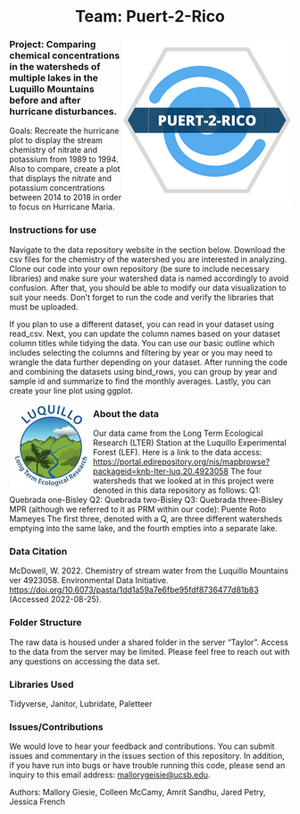 
<h1 align="center"> Team: Puert-2-Rico </h1>



<img align="right" src="puert-2-rico_sticker.png" width="300">

### Project: Comparing chemical concentrations in the watersheds of multiple lakes in the Luquillo Mountains before and after hurricane disturbances.
Goals: Recreate the hurricane plot to display the stream chemistry of nitrate and potassium from 1989 to 1994. Also to compare, create a plot that displays the nitrate and potassium concentrations between 2014 to 2018 in order to focus on Hurricane Maria. 

### Instructions for use
Navigate to the data repository website in the section below. Download the csv files for the chemistry of the watershed you are interested in analyzing. Clone our code into your own repository (be sure to include necessary libraries) and make sure your watershed data is named accordingly to avoid confusion. After that, you should be able to modify our data visualization to suit your needs. Don’t forget to run the code and verify the libraries that must be uploaded. 

If you plan to use a different dataset, you can read in your dataset using read_csv. Next, you can update the column names based on your dataset column titles while tidying the data. You can use our basic outline which includes selecting the columns and filtering by year or you may need to wrangle the data further depending on your dataset. After running the code and combining the datasets using bind_rows, you can group by year and sample id and summarize to find the monthly averages. Lastly, you can create your line plot using ggplot.  

<img align="left" src="luquillo_logo.jpeg" width="150">

### About the data 

Our data came from the Long Term Ecological Research (LTER) Station at the Luquillo Experimental Forest (LEF).
Here is a link to the data access: 
https://portal.edirepository.org/nis/mapbrowse?packageid=knb-lter-luq.20.4923058
The four watersheds that we looked at in this project were denoted in this data repository as follows: 
Q1: Quebrada one-Bisley 
Q2: Quebrada two-Bisley
Q3: Quebrada three-Bisley
MPR (although we referred to it as PRM within our code): Puente Roto Mameyes
The first three, denoted with a Q, are three different watersheds emptying into the same lake, and the fourth empties into a separate lake.

### Data Citation
McDowell, W. 2022. Chemistry of stream water from the Luquillo Mountains ver 4923058. Environmental Data Initiative. https://doi.org/10.6073/pasta/1dd1a59a7e6fbe95fdf8736477d81b83 (Accessed 2022-08-25).
### Folder Structure
The raw data is housed under a shared folder in the server “Taylor”. Access to the data from the server may be limited. Please feel free to reach out with any questions on accessing the data set.


### Libraries Used 
Tidyverse,
Janitor,
Lubridate,
Paletteer


### Issues/Contributions
We would love to hear your feedback and contributions. You can submit issues and commentary in the issues section of this repository. In addition, if you have run into bugs or have trouble running this code, please send an inquiry to this email address: mallorygeisie@ucsb.edu. 

Authors: Mallory Giesie, Colleen McCamy, Amrit Sandhu, Jared Petry, Jessica French



